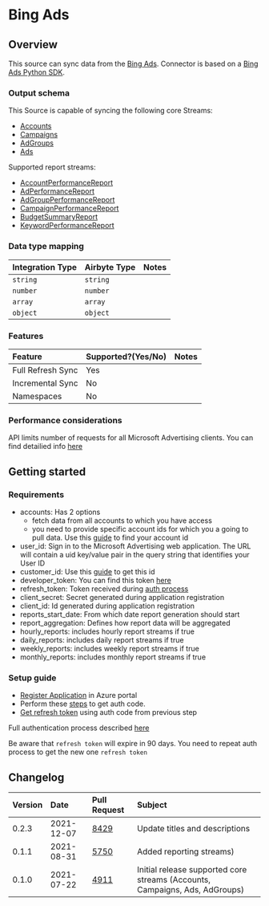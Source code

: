 # Bing Ads

## Overview

This source can sync data from the [Bing Ads](https://docs.microsoft.com/en-us/advertising/guides/?view=bingads-13). Connector is based on a [Bing Ads Python SDK](https://github.com/BingAds/BingAds-Python-SDK).

### Output schema

This Source is capable of syncing the following core Streams:

* [Accounts](https://docs.microsoft.com/en-us/advertising/customer-management-service/searchaccounts?view=bingads-13)
* [Campaigns](https://docs.microsoft.com/en-us/advertising/campaign-management-service/getcampaignsbyaccountid?view=bingads-13)
* [AdGroups](https://docs.microsoft.com/en-us/advertising/campaign-management-service/getadgroupsbycampaignid?view=bingads-13)
* [Ads](https://docs.microsoft.com/en-us/advertising/campaign-management-service/getadsbyadgroupid?view=bingads-13)

Supported report streams:

* [AccountPerformanceReport](https://docs.microsoft.com/en-us/advertising/reporting-service/accountperformancereportrequest?view=bingads-13)
* [AdPerformanceReport](https://docs.microsoft.com/en-us/advertising/reporting-service/adperformancereportrequest?view=bingads-13)
* [AdGroupPerformanceReport](https://docs.microsoft.com/en-us/advertising/reporting-service/adgroupperformancereportrequest?view=bingads-13)
* [CampaignPerformanceReport](https://docs.microsoft.com/en-us/advertising/reporting-service/campaignperformancereportrequest?view=bingads-13)
* [BudgetSummaryReport](https://docs.microsoft.com/en-us/advertising/reporting-service/budgetsummaryreportrequest?view=bingads-13)
* [KeywordPerformanceReport](https://docs.microsoft.com/en-us/advertising/reporting-service/keywordperformancereportrequest?view=bingads-13)

### Data type mapping

| Integration Type | Airbyte Type | Notes |
| :--- | :--- | :--- |
| `string` | `string` |  |
| `number` | `number` |  |
| `array` | `array` |  |
| `object` | `object` |  |

### Features

| Feature | Supported?\(Yes/No\) | Notes |
| :--- | :--- | :--- |
| Full Refresh Sync | Yes |  |
| Incremental Sync | No |  |
| Namespaces | No |  |

### Performance considerations

API limits number of requests for all Microsoft Advertising clients. You can find detailied info [here](https://docs.microsoft.com/en-us/advertising/guides/services-protocol?view=bingads-13#throttling)

## Getting started

### Requirements

* accounts: Has 2 options
  * fetch data from all accounts to which you have access
  * you need to provide specific account ids for which you a going to pull data. Use this [guide](https://docs.microsoft.com/en-us/advertising/guides/get-started?view=bingads-13#get-ids) to find your account id
* user\_id:  Sign in to the Microsoft Advertising web application. The URL will contain a uid key/value pair in the query string that identifies your User ID
* customer\_id: Use this [guide](https://docs.microsoft.com/en-us/advertising/guides/get-started?view=bingads-13#get-ids) to get this id
* developer\_token: You can find this token [here](https://docs.microsoft.com/en-us/advertising/guides/get-started?view=bingads-13#get-developer-token)
* refresh\_token: Token received during [auth process](https://docs.microsoft.com/en-us/advertising/guides/authentication-oauth?view=bingads-13)
* client\_secret: Secret generated during application registration
* client\_id: Id generated during application registration
* reports\_start\_date: From which date report generation should start
* report\_aggregation: Defines how report data will be aggregated
* hourly\_reports: includes hourly report streams if true
* daily\_reports: includes daily report streams if true
* weekly\_reports: includes weekly report streams if true
* monthly\_reports: includes monthly report streams if true

### Setup guide

* [Register Application](https://docs.microsoft.com/en-us/advertising/guides/authentication-oauth-register?view=bingads-13) in Azure portal
* Perform these [steps](https://docs.microsoft.com/en-us/advertising/guides/authentication-oauth-consent?view=bingads-13l) to get auth code.
* [Get refresh token](https://docs.microsoft.com/en-us/advertising/guides/authentication-oauth-get-tokens?view=bingads-13) using auth code from previous step

Full authentication process described [here](https://docs.microsoft.com/en-us/advertising/guides/get-started?view=bingads-13#access-token)

Be aware that `refresh token` will expire in 90 days. You need to repeat auth process to get the new one `refresh token`

## Changelog

| Version | Date | Pull Request | Subject |
| :--- | :--- | :--- | :--- |
| 0.2.3 | 2021-12-07 | [8429](https://github.com/airbytehq/airbyte/pull/8429) | Update titles and descriptions |
| 0.1.1 | 2021-08-31 | [5750](https://github.com/airbytehq/airbyte/pull/5750) | Added reporting streams\) |
| 0.1.0 | 2021-07-22 | [4911](https://github.com/airbytehq/airbyte/pull/4911) | Initial release supported core streams \(Accounts, Campaigns, Ads, AdGroups\) |

